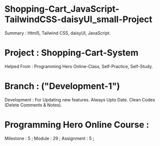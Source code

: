 # Shopping-Cart_JavaScript-TailwindCSS-daisyUI_small-Project 
Summary : Html5, Tailwind CSS, daisyUI, JavaScript. 


# Project : Shopping-Cart-System 


Helped From : Programming Hero Online-Class, Self-Practice, Self-Study. 


# Branch : ("Development-1")
Development : For Updating new features. Always Upto Date. Clean Codes (Delete Comments & Notes).


# Programming Hero Online Course : 
Milestone : 5 ; 
Module : 29 ; 
Assignment : 5 ; 
